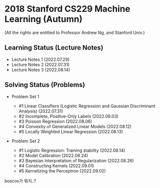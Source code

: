 # 2018 Stanford CS229 Machine Learning (Autumn)

(All the rights are entitled to Professor Andrew Ng, and Stanford Univ.)

## Learning Status (Lecture Notes)
- Lecture Notes 1 (2022.07.29)
- Lecture Notes 2 (2022.07.31)
- Lecture Notes 3 (2022.08.14)

## Solving Status (Problems)
- Problem Set 1 
  - #1 Linear Classifiers (Logistic Regression and Gaussian Discriminant Analysis) (2022.07.31)
  - #2 Incomplete, Positive-Only Labels (2022.08.03)
  - #3 Poisson Regression (2022.08.06)
  - #4 Convexity of Generalized Linear Models (2022.08.12)
  - #5 Locally Weighted Linear Regression (2022.08.13)
  
- Problem Set 2
  - #1 Logistic Regression: Training stability (2022.08.14)
  - #2 Model Calibration (2022.08.24)
  - #3 Bayesian Interpretation of Regularization (2022.08.26)
  - #4 Constructing Kernels (2022.09.01)
  - #5 Kernelizing the Perceptron (2022.09.02)
  
boxcox가 뭐지..?
